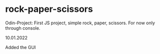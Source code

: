 # rock-paper-scissors

Odin-Project: First JS project, simple rock, paper, scissors. For now only through console.

10.01.2022

Added the GUI
